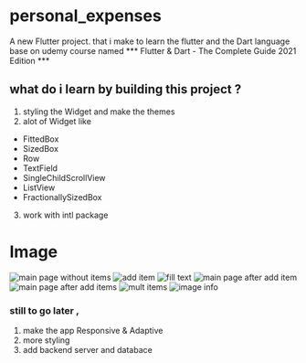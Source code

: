 # personal_expenses

A new Flutter project. that i make to learn the flutter  and the Dart language base on udemy course named *** Flutter & Dart - The Complete Guide 2021 Edition ***

## what do i learn by building this project ?

1. styling the Widget and make the themes
2. alot of Widget like 
  * FittedBox
  * SizedBox
  * Row
  * TextField
  * SingleChildScrollView
  * ListView
  * FractionallySizedBox
3. work with intl package 

# Image
![main page without items](./assets/images/Screenshot_1630695004.png)
![add item](./assets/images/Screenshot_1630695023.png)
![fill text ](./assets/images/Screenshot_1630695066.png)
![main page after add item](./assets/images/Screenshot_1630695073.png)
![main page after add items](./assets/images/Screenshot_1630695097.png)
![mult items](./assets/images/Screenshot_1630695195.png)
![image info](./assets/images/Screenshot_1630695308.png)



### still to go later ,
1. make the app Responsive & Adaptive 
2. more styling 
3. add backend server and databace 

